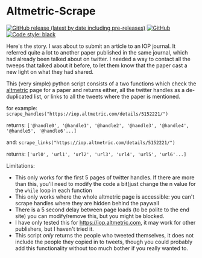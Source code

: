 # Altmetric-Scrape
[![GitHub release (latest by date including pre-releases)](https://img.shields.io/github/v/release/Priestley-Centre/Altmetric-Scrape?include_prereleases)](https://github.com/Priestley-Centre/Altmetric-Scrape/releases/tag/v1.0)
[![GitHub](https://img.shields.io/github/license/Priestley-Centre/Altmetric-Scrape)](https://github.com/Priestley-Centre/Altmetric-Scrape/blob/master/LICENSE)
[![Code style: black](https://img.shields.io/badge/code%20style-black-000000.svg)](https://github.com/psf/black)

Here's the story. I was about to submit an article to an IOP journal. It referred quite a lot to another paper published in the same journal, which had already been talked about on twitter. I needed a way to contact all the tweeps that talked about it before, to let them know that the paper cast a new light on what they had shared.

This (very simple) python script consists of a two functions which check the [altmetric](https://www.altmetric.com/) page for a paper and returns either, all the twitter handles as a de-duplicated list, or links to all the tweets where the paper is mentioned.

for example: `scrape_handles("https://iop.altmetric.com/details/5152221/")`

returns: `['@handle0', '@handle1', '@handle2', '@handle3', '@handle4', '@handle5', '@handle6'...]`

and: `scrape_links("https://iop.altmetric.com/details/5152221/")`

returns: `['url0', 'url1', 'url2', 'url3', 'url4', 'url5', 'url6'...]`

Limitations:
+ This only works for the first 5 pages of twitter handles. If there are more than this, you'll need to modify the code a bit(just change the n value for the `while` loop in each function
+ This only works where the whole altmetric page is accessible: you can't scrape handles where they are hidden behind the paywall
+ There is a 5 second delay between page loads (to be polite to the end site) you can modify/remove this, but you might be blocked.
+ I have only tested this for https://iop.altmetric.com, it may work for other publishers, but I haven't tried it.
+ This script *only* returns the people who tweeted themselves, it does not include the people they copied in to tweets, though you could probably add this functionality without too much bother if you really wanted to.

